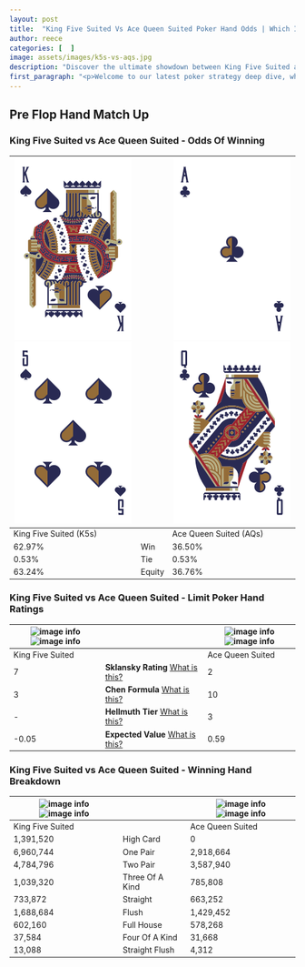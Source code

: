 ```yaml
---
layout: post
title:  "King Five Suited Vs Ace Queen Suited Poker Hand Odds | Which Is The Better Hand In Poker? A Complete Guide"
author: reece
categories: [  ]
image: assets/images/k5s-vs-aqs.jpg
description: "Discover the ultimate showdown between King Five Suited and Ace Queen Suited in poker! Uncover the odds, strategies, and scenarios where one hand triumphs over the other. Get ready to up your poker game with this thrilling analysis."
first_paragraph: "<p>Welcome to our latest poker strategy deep dive, where we're pitting two distinct hands against each other in a high-stakes showdown: King Five Suited vs Ace Queen Suited.</p><p>In the dynamic world of poker, every decision counts, and knowing which hand holds the upper hand is key to your success at the table.</p><p>In this article, we'll dissect these two hands, explore the scenarios where one dominates the other, and equip you with the knowledge to make strategic choices that can tip the odds in your favor.</p><p>Get ready to unravel the intriguing dynamics of these poker hands and elevate your game to new heights.</p>"
---
```




[comment]: # (sp0)

## Pre Flop Hand Match Up

<div class="table hand-ratings" markdown="1"> 



### King Five Suited vs Ace Queen Suited - Odds Of Winning


    
| ![image info](assets/images/hand1/k.png) ![image info](assets/images/hand1/5.png) |  | ![image info](assets/images/hand2/a.png) ![image info](assets/images/hand2/q.png) |
| -------- | -------- | -------- |
| King Five Suited (K5s) |  | Ace Queen Suited (AQs) |
| 62.97% | Win | 36.50% |
| 0.53% | Tie | 0.53% |
| 63.24% | Equity | 36.76% |




[comment]: # (sp1)



### King Five Suited vs Ace Queen Suited - Limit Poker Hand Ratings


    
| ![image info](https://www.riverpairs.com/assets/images/hand1/k.png) ![image info](https://www.riverpairs.com/assets/images/hand1/5.png) |  | ![image info](https://www.riverpairs.com/assets/images/hand2/a.png) ![image info](https://www.riverpairs.com/assets/images/hand2/q.png) |
| -------- | -------- | -------- |
| King Five Suited |  | Ace Queen Suited |
| 7 | **Sklansky Rating** [What is this?](/sklansky-rating-explained) | 2 |
| 3 | **Chen Formula** [What is this?](/chen-formula-explained) | 10 |
| - | **Hellmuth Tier** [What is this?](/Hellmuth-tier-explained) | 3 |
| -0.05 | **Expected Value** [What is this?](/expected-value-explained) | 0.59 |




[comment]: # (sp2)



### King Five Suited vs Ace Queen Suited - Winning Hand Breakdown


    
| ![image info](https://www.riverpairs.com/assets/images/hand1/k.png) ![image info](https://www.riverpairs.com/assets/images/hand1/5.png) |  | ![image info](https://www.riverpairs.com/assets/images/hand2/a.png) ![image info](https://www.riverpairs.com/assets/images/hand2/q.png) |
| -------- | -------- | -------- |
| King Five Suited |  | Ace Queen Suited |
| 1,391,520 | High Card | 0 |
| 6,960,744 | One Pair | 2,918,664 |
| 4,784,796 | Two Pair | 3,587,940 |
| 1,039,320 | Three Of A Kind | 785,808 |
| 733,872 | Straight | 663,252 |
| 1,688,684 | Flush | 1,429,452 |
| 602,160 | Full House | 578,268 |
| 37,584 | Four Of A Kind | 31,668 |
| 13,088 | Straight Flush | 4,312 |




[comment]: # (sp3)



</div>

[comment]: # (sp4)



[comment]: # (sp5)

